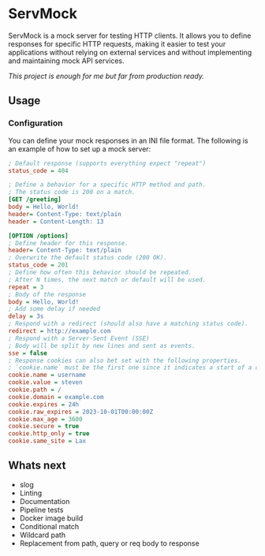 # ServMock
ServMock is a mock server for testing HTTP clients. It allows you to define responses for specific HTTP requests, making it easier to test your applications without relying on external services and without implementing and maintaining mock API services.

*This project is enough for me but far from production ready.*

## Usage

### Configuration

You can define your mock responses in an INI file format. The following is an example of how to set up a mock server:

```ini
; Default response (supports everything expect "repeat")
status_code = 404

; Define a behavior for a specific HTTP method and path.
; The status code is 200 on a match.
[GET /greeting]
body = Hello, World!
header= Content-Type: text/plain
header = Content-Length: 13

[OPTION /options]
; Define header for this response.
header= Content-Type: text/plain
; Overwrite the default status code (200 OK).
status_code = 201
; Define how often this behavior should be repeated.
; After N times, the next match or default will be used.
repeat = 3
; Body of the response
body = Hello, World!
; Add some delay if needed
delay = 3s
; Respond with a redirect (should also have a matching status code).
redirect = http://example.com
; Respond with a Server-Sent Event (SSE)
; Body will be split by new lines and sent as events.
sse = false
; Response cookies can also bet set with the following properties.
; `cookie.name` must be the first one since it indicates a start of a cookie.
cookie.name = username
cookie.value = steven
cookie.path = /
cookie.domain = example.com
cookie.expires = 24h
cookie.raw_expires = 2023-10-01T00:00:00Z
cookie.max_age = 3600
cookie.secure = true
cookie.http_only = true
cookie.same_site = Lax
```

## Whats next
* slog
* Linting
* Documentation
* Pipeline tests
* Docker image build
* Conditional match
* Wildcard path
* Replacement from path, query or req body to response

